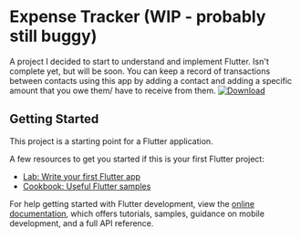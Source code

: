 # Expense Tracker (WIP - probably still buggy)
A project I decided to start to understand and implement Flutter. Isn't complete yet, but will be soon.
You can keep a record of transactions between contacts using this app by adding a contact and adding a specific amount that you owe them/ have to receive from them.
[![Download](https://img.shields.io/github/v/release/Spidey6978/Expense-Tracker-WIP-?label=Download%20Latest%20Release&style=for-the-badge)](https://github.com/Spidey6978/Expense-Tracker-WIP-/releases/latest)


## Getting Started

This project is a starting point for a Flutter application.

A few resources to get you started if this is your first Flutter project:

- [Lab: Write your first Flutter app](https://docs.flutter.dev/get-started/codelab)
- [Cookbook: Useful Flutter samples](https://docs.flutter.dev/cookbook)

For help getting started with Flutter development, view the
[online documentation](https://docs.flutter.dev/), which offers tutorials,
samples, guidance on mobile development, and a full API reference.

